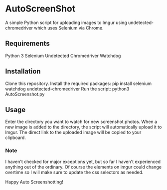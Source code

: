 # AutoScreenShot
A simple Python script for uploading images to Imgur using undetected-chromedriver which uses Selenium via Chrome.

## Requirements
Python 3
Selenium
Undetected Chromedriver
Watchdog

## Installation
Clone this repository.
Install the required packages: 
pip install selenium watchdog undetected-chromedriver
Run the script: python3 AutoScreenshot.py
## Usage
Enter the directory you want to watch for new screenshot photos.
When a new image is added to the directory, the script will automatically upload it to Imgur.
The direct link to the uploaded image will be copied to your clipboard.

### Note
I haven't checked for major exceptions yet, but so far I haven't experienced anything out of the ordinary. Of course the elements on imgur could change overtime so I will make sure to update the css selectors as needed.

Happy Auto Screenshotting!
